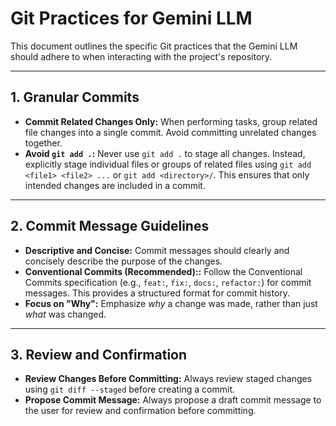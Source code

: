 # Git Practices for Gemini LLM

This document outlines the specific Git practices that the Gemini LLM should adhere to when interacting with the project's repository.

---

## 1. Granular Commits

*   **Commit Related Changes Only:** When performing tasks, group related file changes into a single commit. Avoid committing unrelated changes together.
*   **Avoid `git add .`:** Never use `git add .` to stage all changes. Instead, explicitly stage individual files or groups of related files using `git add <file1> <file2> ...` or `git add <directory>/`. This ensures that only intended changes are included in a commit.

---

## 2. Commit Message Guidelines

*   **Descriptive and Concise:** Commit messages should clearly and concisely describe the purpose of the changes.
*   **Conventional Commits (Recommended)::** Follow the Conventional Commits specification (e.g., `feat:`, `fix:`, `docs:`, `refactor:`) for commit messages. This provides a structured format for commit history.
*   **Focus on "Why":** Emphasize *why* a change was made, rather than just *what* was changed.

---

## 3. Review and Confirmation

*   **Review Changes Before Committing:** Always review staged changes using `git diff --staged` before creating a commit.
*   **Propose Commit Message:** Always propose a draft commit message to the user for review and confirmation before committing.